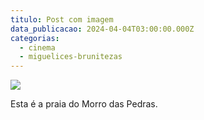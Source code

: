 ```yaml
---
titulo: Post com imagem
data_publicacao: 2024-04-04T03:00:00.000Z
categorias:
  - cinema
  - miguelices-brunitezas
---
```


![](/images/content/Morro-das-Pedras.jpg)

Esta é a praia do Morro das Pedras.
